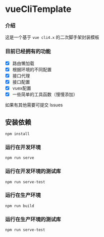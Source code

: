 # vueCliTemplate

### 介绍
这是一个基于 `vue cli4.x` 的二次脚手架封装模板

### 目前已经拥有的功能
- [x] 路由懒加载
- [x] 根据环境的不同配置
- [x] 接口代理
- [x] 接口配置
- [x] vuex配置
- [x] 一些简单的工具函数（慢慢添加）

如果有其他需要可提交 lssues

## 安装依赖
```
npm install
```

### 运行在开发环境
```
npm run serve
```

### 运行在开发环境的测试库
```
npm run serve-test
```

### 运行在生产环境
```
npm run build
```

### 运行在生产环境的测试库
```
npm run serve-test
```
